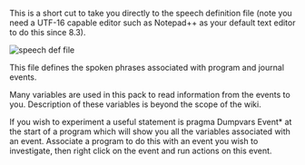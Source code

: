 This is a short cut to take you directly to the speech definition file (note you need a UTF-16 capable editor such as Notepad++ as your default text editor to do this since 8.3).

![speech def file](http://i.imgur.com/gsGtRFD.png)

This file defines the spoken phrases associated with program and journal events.

Many variables are used in this pack to read information from the events to you.  Description of these variables is beyond the scope of the wiki.  

If you wish to experiment a useful statement is pragma Dumpvars Event* at the start of a program which will show you all the variables associated with an event.  Associate a program to do this with an event you wish to investigate, then right click on the event and run actions on this event.